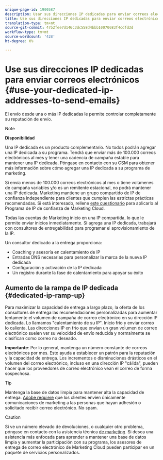 ```yaml
---
unique-page-id: 1900587
description: Usar sus direcciones IP dedicadas para enviar correos electrónicos - Documentos de marketing - Documentación del producto
title: Use sus direcciones IP dedicadas para enviar correos electrónicos
translation-type: tm+mt
source-git-commit: 47b2fee7d146c3dc558d4bbb10070683f4cdfd3d
workflow-type: tm+mt
source-wordcount: '428'
ht-degree: 0%

---
```



# Use sus direcciones IP dedicadas para enviar correos electrónicos {#use-your-dedicated-ip-addresses-to-send-emails}

El envío desde una o más IP dedicadas le permite controlar completamente su reputación de envío.

>[!NOTE]
>
>**Disponibilidad**
>
>Una IP dedicada es un producto complementario. No todos podrán agregar una IP dedicada a su programa. Tendrá que enviar más de 100.000 correos electrónicos al mes y tener una cadencia de campaña estable para mantener una IP dedicada. Póngase en contacto con su CSM para obtener más información sobre cómo agregar una IP dedicada a su programa de marketing.
>
>Si envía menos de 100.000 correos electrónicos al mes o tiene volúmenes de campaña variables y/o es un remitente estacional, no podrá mantener una IP dedicada. Marketing mantiene un grupo compartido de IP de confianza independiente para clientes que cumplen las estrictas prácticas recomendadas. Si está interesado, rellene [este cuestionario](http://na-sjg.marketo.com/lp/marketoprivacydemo/Trusted-IP-Sending-Range-Program.html) para aplicarlo al Programa de IP de confianza de Marketing Cloud.

Todas las cuentas de Marketing inicio en una IP compartida, lo que le permite enviar inicios inmediatamente. Si agrega una IP dedicada, trabajará con consultores de entregabilidad para programar el aprovisionamiento de la IP.

Un consultor dedicado a la entrega proporciona:

* Coaching y asesoría en calentamiento de IP
* Entradas DNS necesarias para personalizar la marca de la nueva IP dedicada
* Configuración y activación de la IP dedicada
* Un registro durante la fase de calentamiento para apoyar su éxito

## Aumento de la rampa de IP dedicada {#dedicated-ip-ramp-up}

Para maximizar la capacidad de entrega a largo plazo, la oferta de los consultores de entrega  las recomendaciones personalizadas para aumentar lentamente el volumen de campaña de correo electrónico en su dirección IP dedicada. Lo llamamos &quot;calentamiento de su IP&quot;. Inicio frío y enviar correo lo calienta. Las direcciones IP en frío que envían un gran volumen de correo electrónico suelen ver su velocidad de envío reducida y normalmente se clasifican como correo no deseado.

**Importante**: Por lo general, mantenga un número constante de correos electrónicos por mes. Esto ayuda a establecer un patrón para la reputación y la capacidad de entrega. Los incrementos o disminuciones drásticos en el volumen del correo electrónico, incluso en una dirección IP &quot;cálida&quot;, pueden hacer que los proveedores de correo electrónico vean el correo de forma sospechosa.

>[!TIP]
>
>Mantenga la base de datos limpia para mantener alta la capacidad de entrega. [Adobe requiere](http://www.adobe.com/legal/terms/aup.html) que los clientes envíen únicamente comunicaciones de marketing a las personas que hayan adhesión o solicitado recibir correo electrónico. No spam.

>[!CAUTION]
>
>Si ve un número elevado de devoluciones, o cualquier otro problema, póngase en contacto con la asistencia técnica [de marketing](http://nation.marketo.com/t5/Support/ct-p/Support). Si desea una asistencia más enfocada para aprender a mantener una base de datos limpia y aumentar la participación con su programa, los asesores de entrega de correo electrónico de Marketing Cloud pueden participar en un paquete de servicios personalizados.

